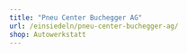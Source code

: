 ```yaml
---
title: "Pneu Center Buchegger AG"
url: /einsiedeln/pneu-center-buchegger-ag/
shop: Autowerkstatt
---
```

